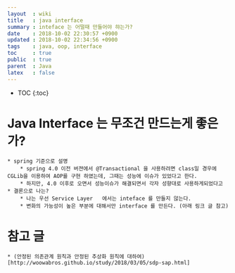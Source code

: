 ```yaml
---
layout  : wiki
title   : java interface
summary : inteface 는 어떨때 만들어야 햐는가? 
date    : 2018-10-02 22:30:57 +0900
updated : 2018-10-02 22:34:56 +0900
tags    : java, oop, interface
toc     : true
public  : true
parent  : Java
latex   : false
---
```

* TOC
{:toc}

# Java Interface 는 무조건 만드는게 좋은가? 
	
	* spring 기준으로 설명
		* spring 4.0 이전 버젼에서 @Transactional 을 사용하려면 class일 경우에 CGLib을 이용하여 AOP를 구현 하였는데, 그때는 성능에 이슈가 있었다고 한다.
		* 하지만, 4.0 이후로 오면서 성능이슈가 해결되면서 각자 성향대로 사용하게되었다고
	* 결론으로 나는?
		* 나는 우선 Service Layer	에서는 inteface 를 만들지 않는다.
		* 변화의 가능성이 높은 부분에 대해서만 interface 를 만든다. (아래 링크 글 참고)

# 참고 글 
	
	* (안정된 의존관계 원칙과 안정된 추상화 원칙에 대하여)[http://woowabros.github.io/study/2018/03/05/sdp-sap.html]
